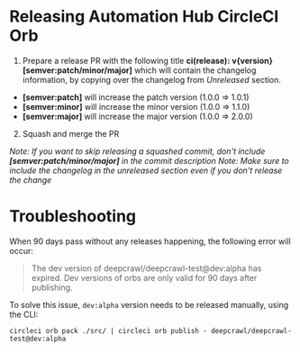# Releasing Automation Hub CircleCI Orb

1. Prepare a release PR with the following title **ci(release): v{version} [semver:patch/minor/major]** which will contain the changelog information, by copying over the changelog from _Unreleased_ section.

- **[semver:patch]** will increase the patch version (1.0.0 => 1.0.1)
- **[semver:minor]** will increase the minor version (1.0.0 => 1.1.0)
- **[semver:major]** will increase the major version (1.0.0 => 2.0.0)

2. Squash and merge the PR

_Note: If you want to skip releasing a squashed commit, don't include **[semver:patch/minor/major]** in the commit description_
_Note: Make sure to include the changelog in the unreleased section even if you don't release the change_

# Troubleshooting

When 90 days pass without any releases happening, the following error will occur:

> The dev version of deepcrawl/deepcrawl-test@dev:alpha has expired. Dev versions of orbs are only valid for 90 days after publishing.

To solve this issue, `dev:alpha` version needs to be released manually, using the CLI:

```shell
circleci orb pack ./src/ | circleci orb publish - deepcrawl/deepcrawl-test@dev:alpha
```
